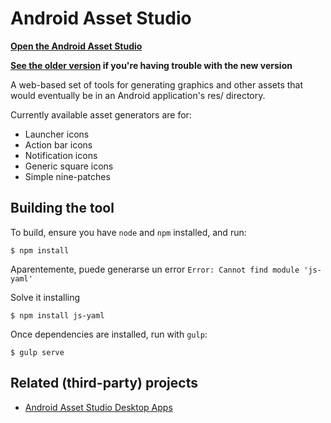 Android Asset Studio
====================

**[Open the Android Asset Studio](https://romannurik.github.io/AndroidAssetStudio/)**

**[See the older version](https://romannurik.github.io/AndroidAssetStudio/older-version/) if you're having trouble with the new version**

A web-based set of tools for generating graphics and other assets that would eventually be in an Android application's res/ directory.

Currently available asset generators are for:

- Launcher icons
- Action bar icons
- Notification icons
- Generic square icons
- Simple nine-patches

## Building the tool

To build, ensure you have `node` and `npm` installed, and run:

    $ npm install

Aparentemente, puede generarse un error
	```Error: Cannot find module 'js-yaml'```

Solve it installing

	$ npm install js-yaml

Once dependencies are installed, run with `gulp`:

    $ gulp serve

## Related (third-party) projects

- [Android Asset Studio Desktop Apps](https://androidassetstudio.codeplex.com/)
